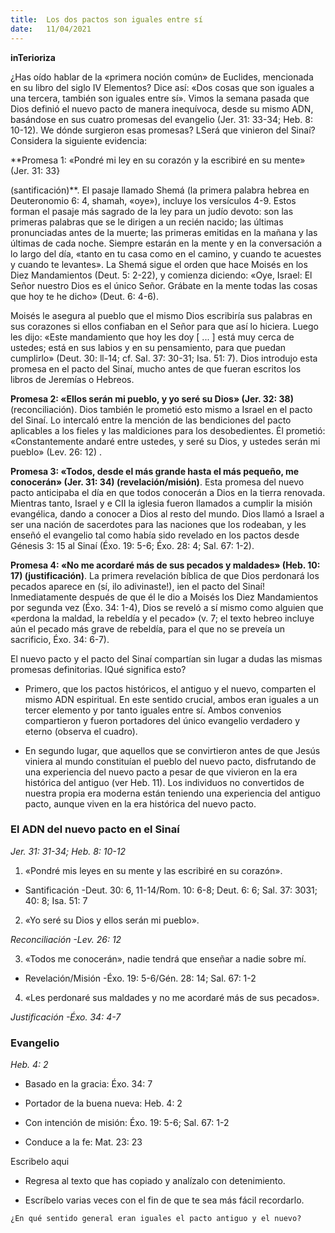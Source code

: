```yaml
---
title:  Los dos pactos son iguales entre sí
date:   11/04/2021
---
```


**inTerioriza**

¿Has oído hablar de la «primera noción común» de Euclides, mencionada en su libro del siglo IV Elementos? Dice así: «Dos cosas que son iguales a una tercera, también son iguales entre sí». Vimos la semana pasada que Dios definió el nuevo pacto de manera inequívoca, desde su mismo ADN, basándose en sus cuatro promesas del evangelio (Jer. 31: 33-34; Heb. 8: 10-12). We dónde surgieron esas promesas? LSerá que vinieron del Sinaí? Considera la siguiente evidencia:

**Promesa 1: «Pondré mi ley en su corazón y la escribiré en su mente» (Jer. 31: 33}

(santificación)**. El pasaje llamado Shemá (la primera palabra hebrea en Deuteronomio 6: 4, shamah, «oye»), incluye los versículos 4-9. Estos forman el pasaje más sagrado de la ley para un judío devoto: son las primeras palabras que se le dirigen a un recién nacido; las últimas pronunciadas antes de la muerte; las primeras emitidas en la mañana y las últimas de cada noche. Siempre estarán en la mente y en la conversación a lo largo del día, «tanto en tu casa como en el camino, y cuando te acuestes y cuando te levantes». La Shemá sigue el orden que hace Moisés en los Diez Mandamientos (Deut. 5: 2-22), y comienza diciendo: «Oye, Israel: El Señor nuestro Dios es el único Señor. Grábate en la mente todas las cosas que hoy te he dicho» (Deut. 6: 4-6).

Moisés le asegura al pueblo que el mismo Dios escribiría sus palabras en sus corazones si ellos confiaban en el Señor para que así lo hiciera. Luego les dijo: «Este mandamiento que hoy les doy [ ... ] está muy cerca de ustedes; está en sus labios y en su pensamiento, para que puedan cumplirlo» (Deut. 30: ll-14; cf. Sal. 37: 30-31; Isa. 51: 7). Dios introdujo esta promesa en el pacto del Sinaí, mucho antes de que fueran escritos los libros de Jeremías o Hebreos.

**Promesa 2: «Ellos serán mi pueblo, y yo seré su Dios» (Jer. 32: 38)** (reconciliación). Dios también le prometió esto mismo a Israel en el pacto del Sinaí. Lo intercaló entre la mención de las bendiciones del pacto aplicables a los fieles y las maldiciones para los desobedientes. Él prometió: «Constantemente andaré entre ustedes, y seré su Dios, y ustedes serán mi pueblo» (Lev. 26: 12) .

**Promesa 3: «Todos, desde el más grande hasta el más pequeño, me conocerán» (Jer. 31: 34) (revelación/misión)**. Esta promesa del nuevo pacto anticipaba el día en que todos conocerán a Dios en la tierra renovada. Mientras tanto, Israel y e CII la iglesia fueron llamados a cumplir la misión evangélica, dando a conocer a Dios al resto del mundo. Dios llamó a Israel a ser una nación de sacerdotes para las naciones que los rodeaban, y les enseñó el evangelio tal como había sido revelado en los pactos desde Génesis 3: 15 al Sinaí (Éxo. 19: 5-6; Éxo. 28: 4; Sal. 67: 1-2).

**Promesa 4: «No me acordaré más de sus pecados y maldades» (Heb. 10: 17) (justificación)**. La primera revelación bíblica de que Dios perdonará los pecados aparece en (sí, ilo adivinaste!), ien el pacto del Sinaí! Inmediatamente después de que él le dio a Moisés los Diez Mandamientos por segunda vez (Éxo. 34: 1-4), Dios se reveló a sí mismo como alguien que «perdona la maldad, la rebeldía y el pecado» (v. 7; el texto hebreo incluye aún el pecado más grave de rebeldía, para el que no se preveía un sacrificio, Éxo. 34: 6-7).

El nuevo pacto y el pacto del Sinaí compartían sin lugar a dudas las mismas promesas definitorias. lQué significa esto?

- Primero, que los pactos históricos, el antiguo y el nuevo, comparten el mismo ADN espiritual. En este sentido crucial, ambos eran iguales a un tercer elemento y por tanto iguales entre sí. Ambos convenios compartieron y fueron portadores del único evangelio verdadero y eterno (observa el cuadro).

- En segundo lugar, que aquellos que se convirtieron antes de que Jesús viniera al mundo constituían el pueblo del nuevo pacto, disfrutando de una experiencia del nuevo pacto a pesar de que vivieron en la era histórica del antiguo (ver Heb. 11). Los individuos no convertidos de nuestra propia era moderna están teniendo una experiencia del antiguo pacto, aunque viven en la era histórica del nuevo pacto.

### El ADN del nuevo pacto en el Sinaí

_Jer. 31: 31-34; Heb. 8: 10-12_

1. «Pondré mis leyes en su mente y las escribiré en su corazón».

- Santificación -Deut. 30: 6, 11-14/Rom. 10: 6-8; Deut. 6: 6; Sal. 37: 3031; 40: 8; Isa. 51: 7

2. «Yo seré su Dios y ellos serán mi pueblo».

_Reconciliación -Lev. 26: 12_

3. «Todos me conocerán», nadie tendrá que enseñar a nadie sobre mí.

- Revelación/Misión -Éxo. 19: 5-6/Gén. 28: 14; Sal. 67: 1-2

4. «Les perdonaré sus maldades y no me acordaré más de sus pecados».

_Justificación -Éxo. 34: 4-7_

### Evangelio

_Heb. 4: 2_

- Basado en la gracia: Éxo. 34: 7

- Portador de la buena nueva: Heb. 4: 2

- Con intención de misión: Éxo. 19: 5-6; Sal. 67: 1-2

- Conduce a la fe: Mat. 23: 23

Escribelo aqui

- Regresa al texto que has copiado y analízalo con detenimiento.

- Escríbelo varias veces con el fin de que te sea más fácil recordarlo.

`¿En qué sentido general eran iguales el pacto antiguo y el nuevo?`
